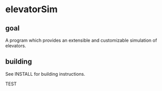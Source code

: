 elevatorSim
===========

goal
----
A program which provides an extensible and customizable simulation of elevators.

building
--------
See INSTALL for building instructions.


TEST

